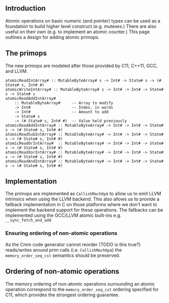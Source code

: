 ## Introduction



Atomic operations on basic numeric (and pointer) types can be used as a foundation to build higher level construct (e.g. mutexes.) There are also useful on their own (e.g. to implement an atomic counter.) This page outlines a design for adding atomic primops.


## The primops



The new primops are modeled after those provided by C11, C++11, GCC, and LLVM.


```
atomicReadIntArray# :: MutableByteArray# s -> Int# -> State# s -> (# State# s, Int# #)
atomicWriteIntArray# :: MutableByteArray# s -> Int# -> Int# -> State# s -> State# s
atomicReadAddIntArray#
    :: MutableByteArray#     -- Array to modify
    -> Int#                  -- Index, in words
    -> Int#                  -- Amount to add
    -> State# s
    -> (# State# s, Int# #)  -- Value held previously
atomicReadAddIntArray# :: MutableByteArray# -> Int# -> Int# -> State# s -> (# State# s, Int# #)
atomicReadSubIntArray# :: MutableByteArray# -> Int# -> Int# -> State# s -> (# State# s, Int# #)
atomicReadOrIntArray#  :: MutableByteArray# -> Int# -> Int# -> State# s -> (# State# s, Int# #)
atomicReadXorIntArray# :: MutableByteArray# -> Int# -> Int# -> State# s -> (# State# s, Int# #)
atomicReadAndIntArray# :: MutableByteArray# -> Int# -> Int# -> State# s -> (# State# s, Int# #)
```

## Implementation



The primops are implemented as `CallishMachOp`s to allow us to emit LLVM intrinsics when using the LLVM backend. This also allows us to provide a fallback implementation in C on those platforms where we don't want to implement the backend support for these operations. The fallbacks can be implemented using the GCC/LLVM atomic built-ins e.g. `__sync_fetch_and_add`


### Ensuring ordering of non-atomic operations



As the Cmm code generator cannot reorder (TODO is this true?) reads/writes around prim calls (i.e. `CallishMachOp`s) the `memory_order_seq_cst` semantics should be preserved.


## Ordering of non-atomic operations



The memory ordering of non-atomic operations surrounding an atomic operation correspond to the `memory_order_seq_cst` ordering specified for C11, which provides the strongest ordering guarantee.


